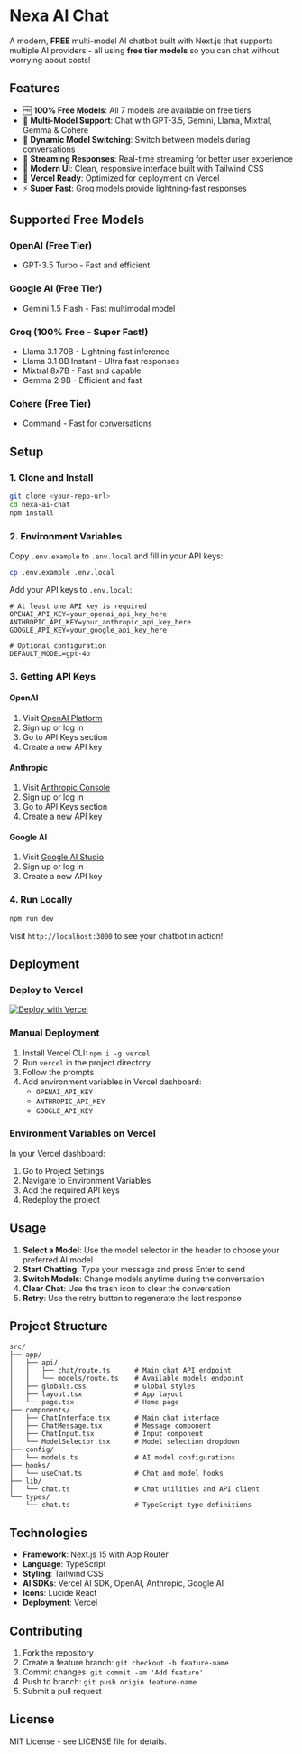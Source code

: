# Nexa AI Chat

A modern, **FREE** multi-model AI chatbot built with Next.js that supports multiple AI providers - all using **free tier models** so you can chat without worrying about costs!

## Features

- 🆓 **100% Free Models**: All 7 models are available on free tiers
- 🤖 **Multi-Model Support**: Chat with GPT-3.5, Gemini, Llama, Mixtral, Gemma & Cohere
- 🔄 **Dynamic Model Switching**: Switch between models during conversations
- 💬 **Streaming Responses**: Real-time streaming for better user experience
- 🎨 **Modern UI**: Clean, responsive interface built with Tailwind CSS
- 🚀 **Vercel Ready**: Optimized for deployment on Vercel
- ⚡ **Super Fast**: Groq models provide lightning-fast responses

## Supported Free Models

### OpenAI (Free Tier)
- GPT-3.5 Turbo - Fast and efficient

### Google AI (Free Tier)
- Gemini 1.5 Flash - Fast multimodal model

### Groq (100% Free - Super Fast!)
- Llama 3.1 70B - Lightning fast inference
- Llama 3.1 8B Instant - Ultra fast responses
- Mixtral 8x7B - Fast and capable
- Gemma 2 9B - Efficient and fast

### Cohere (Free Tier)
- Command - Fast for conversations

## Setup

### 1. Clone and Install

```bash
git clone <your-repo-url>
cd nexa-ai-chat
npm install
```

### 2. Environment Variables

Copy `.env.example` to `.env.local` and fill in your API keys:

```bash
cp .env.example .env.local
```

Add your API keys to `.env.local`:

```env
# At least one API key is required
OPENAI_API_KEY=your_openai_api_key_here
ANTHROPIC_API_KEY=your_anthropic_api_key_here
GOOGLE_API_KEY=your_google_api_key_here

# Optional configuration
DEFAULT_MODEL=gpt-4o
```

### 3. Getting API Keys

#### OpenAI
1. Visit [OpenAI Platform](https://platform.openai.com/)
2. Sign up or log in
3. Go to API Keys section
4. Create a new API key

#### Anthropic
1. Visit [Anthropic Console](https://console.anthropic.com/)
2. Sign up or log in
3. Go to API Keys section
4. Create a new API key

#### Google AI
1. Visit [Google AI Studio](https://aistudio.google.com/)
2. Sign up or log in
3. Create a new API key

### 4. Run Locally

```bash
npm run dev
```

Visit `http://localhost:3000` to see your chatbot in action!

## Deployment

### Deploy to Vercel

[![Deploy with Vercel](https://vercel.com/button)](https://vercel.com/new/clone?repository-url=https://github.com/your-username/nexa-ai-chat)

### Manual Deployment

1. Install Vercel CLI: `npm i -g vercel`
2. Run `vercel` in the project directory
3. Follow the prompts
4. Add environment variables in Vercel dashboard:
   - `OPENAI_API_KEY`
   - `ANTHROPIC_API_KEY` 
   - `GOOGLE_API_KEY`

### Environment Variables on Vercel

In your Vercel dashboard:
1. Go to Project Settings
2. Navigate to Environment Variables
3. Add the required API keys
4. Redeploy the project

## Usage

1. **Select a Model**: Use the model selector in the header to choose your preferred AI model
2. **Start Chatting**: Type your message and press Enter to send
3. **Switch Models**: Change models anytime during the conversation
4. **Clear Chat**: Use the trash icon to clear the conversation
5. **Retry**: Use the retry button to regenerate the last response

## Project Structure

```
src/
├── app/
│   ├── api/
│   │   ├── chat/route.ts      # Main chat API endpoint
│   │   └── models/route.ts    # Available models endpoint
│   ├── globals.css            # Global styles
│   ├── layout.tsx             # App layout
│   └── page.tsx               # Home page
├── components/
│   ├── ChatInterface.tsx      # Main chat interface
│   ├── ChatMessage.tsx        # Message component
│   ├── ChatInput.tsx          # Input component
│   └── ModelSelector.tsx      # Model selection dropdown
├── config/
│   └── models.ts              # AI model configurations
├── hooks/
│   └── useChat.ts             # Chat and model hooks
├── lib/
│   └── chat.ts                # Chat utilities and API client
└── types/
    └── chat.ts                # TypeScript type definitions
```

## Technologies

- **Framework**: Next.js 15 with App Router
- **Language**: TypeScript
- **Styling**: Tailwind CSS
- **AI SDKs**: Vercel AI SDK, OpenAI, Anthropic, Google AI
- **Icons**: Lucide React
- **Deployment**: Vercel

## Contributing

1. Fork the repository
2. Create a feature branch: `git checkout -b feature-name`
3. Commit changes: `git commit -am 'Add feature'`
4. Push to branch: `git push origin feature-name`
5. Submit a pull request

## License

MIT License - see LICENSE file for details.